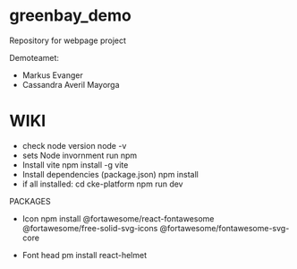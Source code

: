 # greenbay_demo
Repository for webpage project

Demoteamet:
- Markus Evanger
- Cassandra Averil Mayorga














# WIKI
- check node version
    node -v   
- sets Node invornment 
    run npm
- Install vite 
    npm install -g vite
- Install dependencies (package.json)
    npm install
- if all installed: 
    cd cke-platform
    npm run dev

PACKAGES
- Icon
    npm install @fortawesome/react-fontawesome @fortawesome/free-solid-svg-icons @fortawesome/fontawesome-svg-core

- Font head
    pm install react-helmet